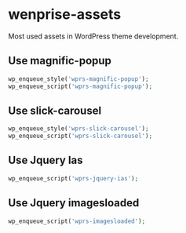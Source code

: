 # wenprise-assets

Most used assets in WordPress theme development.

## Use magnific-popup

```php
wp_enqueue_style('wprs-magnific-popup');
wp_enqueue_script('wprs-magnific-popup');
```

## Use slick-carousel

```php
wp_enqueue_style('wprs-slick-carousel');
wp_enqueue_script('wprs-slick-carousel');
```

## Use Jquery Ias

```php
wp_enqueue_script('wprs-jquery-ias');
```

## Use Jquery imagesloaded

```php
wp_enqueue_script('wprs-imagesloaded');
```
